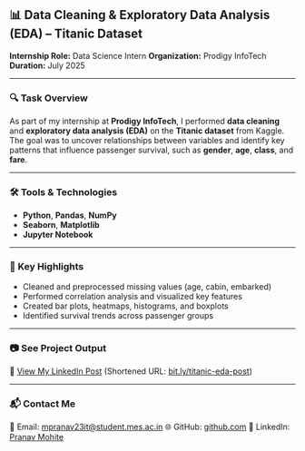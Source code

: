 
## 📊 Data Cleaning & Exploratory Data Analysis (EDA) – Titanic Dataset

**Internship Role:** Data Science Intern
**Organization:** Prodigy InfoTech
**Duration:** July 2025

---

### 🔍 Task Overview

As part of my internship at **Prodigy InfoTech**, I performed **data cleaning** and **exploratory data analysis (EDA)** on the **Titanic dataset** from Kaggle. The goal was to uncover relationships between variables and identify key patterns that influence passenger survival, such as **gender**, **age**, **class**, and **fare**.

---

### 🛠️ Tools & Technologies

* **Python**, **Pandas**, **NumPy**
* **Seaborn**, **Matplotlib**
* **Jupyter Notebook**

---

### 📌 Key Highlights

* Cleaned and preprocessed missing values (age, cabin, embarked)
* Performed correlation analysis and visualized key features
* Created bar plots, heatmaps, histograms, and boxplots
* Identified survival trends across passenger groups

---

### 📷 See Project Output

🔗 [View My LinkedIn Post](https://www.linkedin.com/posts/pranav-mohite-05a36a2b2_datascience-eda-datacleaning-activity-7348411490271391745-FJTM)
(Shortened URL: [bit.ly/titanic-eda-post](https://bit.ly/titanic-eda-post))

---

### 📬 Contact Me

📧 Email: [mpranav23it@student.mes.ac.in](mailto:mpranav23it@student.mes.ac.in)
🌐 GitHub: [github.com]([https://github.com/](https://github.com/Pranav19705/PRODIGY-TASK-2/))
📇 LinkedIn: [Pranav Mohite](https://www.linkedin.com/in/pranav-mohite-05a36a2b2)


